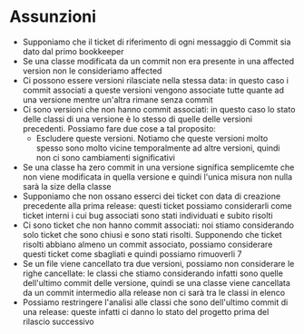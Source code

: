 # Assunzioni
* Supponiamo che il ticket di riferimento di ogni messaggio di Commit sia dato dal primo bookkeeper
* Se una classe modificata da un commit non era presente in una affected version non le consideriamo affected
* Ci possono essere versioni rilasciate nella stessa data: in questo caso i commit associati a queste versioni vengono associate tutte quante ad una versione mentre un'altra rimane senza commit
* Ci sono versioni che non hanno commit associati: in questo caso lo stato delle classi di una versione è lo stesso di quelle delle versioni precedenti. Possiamo fare due cose a tal proposito:
  * Escludere queste versioni. Notiamo che queste versioni molto spesso sono molto vicine temporalmente ad altre versioni, quindi non ci sono cambiamenti significativi
* Se una classe ha zero commit in una versione significa semplicemte che non viene modificata in quella versione e quindi l'unica misura non nulla sarà la size della classe
* Supponiamo che non ossano esserci dei ticket con data di creazione precedente alla prima release: questi ticket possiamo considerarli come ticket interni i cui bug associati sono stati individuati e subito risolti
* Ci sono ticket che non hanno commit associati: noi stiamo considerando solo ticket che sono chiusi e sono stati risolti. Supponendo che ticket risolti abbiano almeno un commit associato, possiamo considerare questi ticket come sbagliati e quindi possiamo rimuoverli 7
* Se un file viene cancellato tra due versioni, possiamo non considerare le righe cancellate: le classi che stiamo considerando infatti sono quelle dell'ultimo commit delle versione, quindi se una classe viene cancellata da un commit intermedio alla release non ci sarà tra le classi in elenco
* Possiamo restringere l'analisi alle classi che sono dell'ultimo commit di una release: queste infatti ci danno lo stato del progetto prima del rilascio successivo
